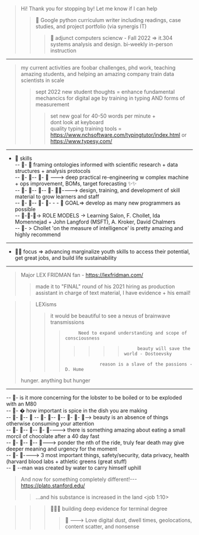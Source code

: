 > Hi! Thank you for stopping by! Let me know if I can help  
>> 👋 Google python curriculum writer including readings, case studies, and project portfolio (via synergis IT)  
>>> 👋 adjunct computers sciencw - Fall 2022 => it.304 systems analysis and design. bi-weekly in-person instruction  
-------------
> my current activities are foobar challenges, phd work, teaching amazing students, and helping an amazing company train data scientists in scale    
>>  sept 2022 new student thoughts = enhance fundamental mechancics for digital age by training in typing AND forms of measurement   
>>> set new goal for 40-50 words per minute +  
>> dont look at keyboard  
> quality typing training tools = https://www.nchsoftware.com/typingtutor/index.html or https://www.typesy.com/  
-------------
- 👋 skills  
-- 👀- 👀  framing ontologies informed with scientific research + data structures + analysis protocols  
-- 👀- 👀-- 👀- 👀 ---> deep practical re-engineering w complex machine + ops improvement, BOMs, target forecasting ✨✨  
-- 👀- 👀-- 👀-- 👀- 👀✨----> design, training, and development of skill material to grow learners and staff  
-- 👀- 👀-- 👀- 👀-  - - 👋  GOAL=> develop as many new programmers as possible  
-- 👀-👀-👀-> ROLE MODELS -> Learning Salon, F. Chollet, Ida Momennejad + John Langford (MSFT), A. Kroker, David Chalmers  
-- 👀- > Chollet 'on the measure of intelligence' is pretty amazing and highly recommend
-----------
- 👋👋 focus => advancing marginalize youth skills to access their potential, get great jobs, and build life sustainability
- ---------
> Major LEX FRIDMAN fan - https://lexfridman.com/  
>> made it to "FINAL" round of his 2021 hiring as production assistant in charge of text material, I have evidence + his email!
 
>>LEXisms  
>>>it would be beautiful to see a nexus of brainwave transmissions  
>>>>          Need to expand understanding and scope of consciousness   
>>>> >>>>          beauty will save the world - Dostoevsky   
>>>>                  reason is a slave of the passions - D. Hume  
>  hunger. anything but hunger  
 ----------
-- 👀-   is it more concerning for the lobster to be boiled or to be exploded with an M80  
-- 👀- �  how important is spice in the dish you are making  
-- 👀- 👀-- 👀 
-- 👀- 👀-- 👀-- 👀- 👀- 👀--> beauty is an absence of things otherwise consuming your attention    
-- 👀- 👀-- 👀-- 👀- 👀----> there is something amazing about eating a small morcil of chocolate after a 40 day fast   
-- 👀- 👀-- 👀-- 👀---> ponder the nth of the ride, truly fear death may give deeper meaning and urgency for the moment  
-- 👀- 👀---->  3 most important things, safety/security, data privacy, health (harvard blood labs + athletic greens (great stuff)   
-- 👀 --man was created by water to carry himself uphill  

> And now for something completely different!---  https://plato.stanford.edu/  
>>...and his substance is increased in the land <job 1:10>  

>>>👋👋👋    building deep evidence for terminal degree  
>>>> 👀 ---> Love digital dust, dwell times, geolocations, content scatter, and nonsense   
